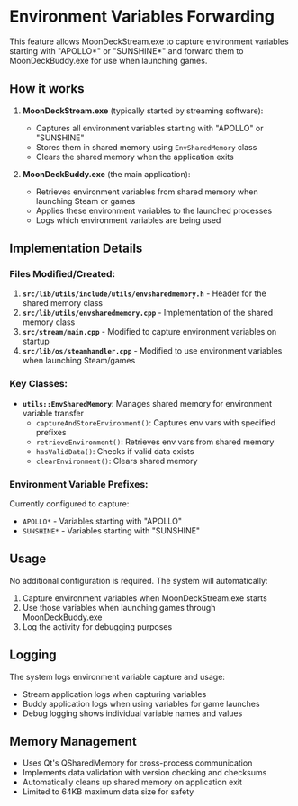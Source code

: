 # Environment Variables Forwarding

This feature allows MoonDeckStream.exe to capture environment variables starting with "APOLLO*" or "SUNSHINE*" and forward them to MoonDeckBuddy.exe for use when launching games.

## How it works

1. **MoonDeckStream.exe** (typically started by streaming software):
   - Captures all environment variables starting with "APOLLO" or "SUNSHINE" 
   - Stores them in shared memory using `EnvSharedMemory` class
   - Clears the shared memory when the application exits

2. **MoonDeckBuddy.exe** (the main application):
   - Retrieves environment variables from shared memory when launching Steam or games
   - Applies these environment variables to the launched processes
   - Logs which environment variables are being used

## Implementation Details

### Files Modified/Created:

1. **`src/lib/utils/include/utils/envsharedmemory.h`** - Header for the shared memory class
2. **`src/lib/utils/envsharedmemory.cpp`** - Implementation of the shared memory class
3. **`src/stream/main.cpp`** - Modified to capture environment variables on startup
4. **`src/lib/os/steamhandler.cpp`** - Modified to use environment variables when launching Steam/games

### Key Classes:

- **`utils::EnvSharedMemory`**: Manages shared memory for environment variable transfer
  - `captureAndStoreEnvironment()`: Captures env vars with specified prefixes
  - `retrieveEnvironment()`: Retrieves env vars from shared memory
  - `hasValidData()`: Checks if valid data exists
  - `clearEnvironment()`: Clears shared memory

### Environment Variable Prefixes:

Currently configured to capture:
- `APOLLO*` - Variables starting with "APOLLO"
- `SUNSHINE*` - Variables starting with "SUNSHINE"

## Usage

No additional configuration is required. The system will automatically:

1. Capture environment variables when MoonDeckStream.exe starts
2. Use those variables when launching games through MoonDeckBuddy.exe
3. Log the activity for debugging purposes

## Logging

The system logs environment variable capture and usage:
- Stream application logs when capturing variables
- Buddy application logs when using variables for game launches
- Debug logging shows individual variable names and values

## Memory Management

- Uses Qt's QSharedMemory for cross-process communication
- Implements data validation with version checking and checksums
- Automatically cleans up shared memory on application exit
- Limited to 64KB maximum data size for safety
